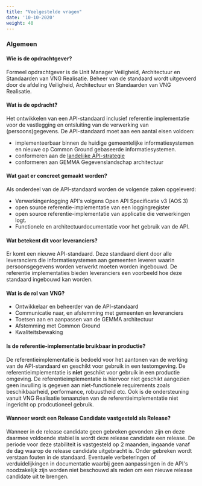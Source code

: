 ```yaml
---
title: "Veelgestelde vragen"
date: '10-10-2020'
weight: 40
---
```



### Algemeen

#### Wie is de opdrachtgever?

Formeel opdrachtgever is de Unit Manager Veiligheid, Architectuur en Standaarden van VNG Realisatie. Beheer van de standaard wordt uitgevoerd door de afdeling Veiligheid, Architectuur en Standaarden van VNG Realisatie.

#### Wat is de opdracht?

Het ontwikkelen van een API-standaard inclusief referentie implementatie voor de vastlegging en ontsluiting van de verwerking van (persoons)gegevens. De API-standaard moet aan een aantal eisen voldoen:

- implementeerbaar binnen de huidige gemeentelijke informatiesystemen en nieuwe op Common Ground gebaseerde informatiesystemen.
- conformeren aan de [landelijke API-strategie](https://docs.geostandaarden.nl/api/API-Strategie/)
- conformeren aan GEMMA Gegevenslandschap architectuur

#### Wat gaat er concreet gemaakt worden?

Als onderdeel van de API-standaard worden de volgende zaken opgeleverd:

* Verwerkingenlogging API's volgens Open API Specificatie v3 (AOS 3)
* open source referentie-implementatie van een loggingregister
* open source referentie-implementatie van applicatie die verwerkingen logt.
* Functionele en architectuurdocumentatie voor het gebruik van de API.

#### Wat betekent dit voor leveranciers?

Er komt een nieuwe API-standaard. Deze standaard dient door alle leveranciers die informatiesystemen aan gemeenten leveren waarin persoonsgegevens worden verwerkt moeten worden ingebouwd. De referentie implementaties bieden leveranciers een voorbeeld hoe deze standaard ingebouwd kan worden.

#### Wat is de rol van VNG?

* Ontwikkelaar en beheerder van de API-standaard
* Communicatie naar, en afstemming met gemeenten en leveranciers
* Toetsen aan en aanpassen van de GEMMA architectuur
* Afstemming met Common Ground
* Kwaliteitsbewaking

#### Is de referentie-implementatie bruikbaar in productie?

De referentieimplementatie is bedoeld voor het aantonen van de werking van de API-standaard en geschikt voor gebruik in een testomgeving. De referentieimplementatie is **niet** geschikt voor gebruik in een productie omgeving. De referentieimplementatie is hiervoor niet geschikt aangezien geen invulling is gegeven aan niet-functionele requirements zoals beschikbaarheid, performance, robuustheid etc. Ook is de ondersteuning vanuit VNG Realisatie tenaanzien van de referentieimplementatie niet ingericht op prodcutioneel gebruik.

#### Wanneer wordt een Release Candidate vastgesteld als Release?

Wanneer in de release candidate geen gebreken gevonden zijn en deze daarmee voldoende stabiel is wordt deze release candidate een release. De periode voor deze stabiliteit is vastgesteld op 2 maanden, ingaande vanaf de dag waarop de release candidate uitgebracht is. Onder gebreken wordt verstaan fouten in de standaard. Eventuele verbeteringen of verduidelijkingen in documentatie waarbij geen aanpassingen in de API's noodzakelijk zijn worden niet beschouwd als reden om een nieuwe release candidate uit te brengen.
